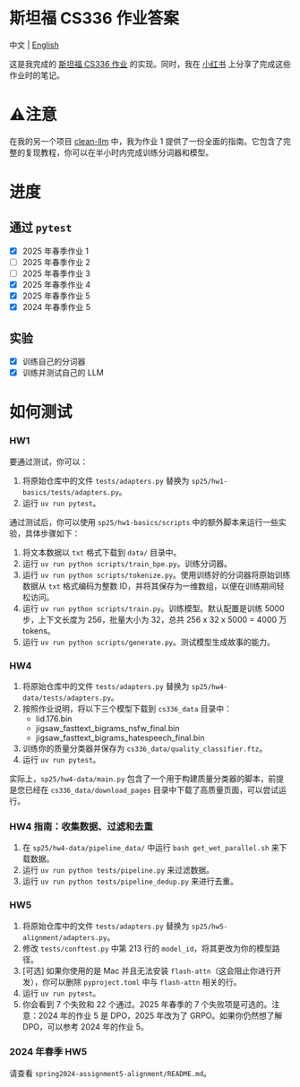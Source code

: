 # 斯坦福 CS336 作业答案

中文 | [English](./README_en.md)

这是我完成的 [斯坦福 CS336 作业](https://github.com/stanford-cs336) 的实现。同时，我在 [小红书](https://www.xiaohongshu.com/user/profile/5a9409554eacab27ee3c50b0) 上分享了完成这些作业时的笔记。

# ⚠️注意
在我的另一个项目 [clean-llm](https://github.com/wingAGI/clean-llm) 中，我为作业 1 提供了一份全面的指南。它包含了完整的复现教程，你可以在半小时内完成训练分词器和模型。

# 进度

## 通过 `pytest`

- [x] 2025 年春季作业 1
- [ ] 2025 年春季作业 2
- [ ] 2025 年春季作业 3
- [x] 2025 年春季作业 4
- [x] 2025 年春季作业 5
- [x] 2024 年春季作业 5

## 实验

- [x] 训练自己的分词器
- [x] 训练并测试自己的 LLM

# 如何测试
### HW1
要通过测试，你可以：

1. 将原始仓库中的文件 `tests/adapters.py` 替换为 `sp25/hw1-basics/tests/adapters.py`。
2. 运行 `uv run pytest`。

通过测试后，你可以使用 `sp25/hw1-basics/scripts` 中的额外脚本来运行一些实验，具体步骤如下：

1. 将文本数据以 `txt` 格式下载到 `data/` 目录中。
2. 运行 `uv run python scripts/train_bpe.py`。训练分词器。
3. 运行 `uv run python scripts/tokenize.py`。使用训练好的分词器将原始训练数据从 `txt` 格式编码为整数 ID，并将其保存为一维数组，以便在训练期间轻松访问。
4. 运行 `uv run python scripts/train.py`。训练模型。默认配置是训练 5000 步，上下文长度为 256，批量大小为 32，总共 256 x 32 x 5000 = 4000 万 tokens。
5. 运行 `uv run python scripts/generate.py`。测试模型生成故事的能力。

### HW4
1. 将原始仓库中的文件 `tests/adapters.py` 替换为 `sp25/hw4-data/tests/adapters.py`。
2. 按照作业说明，将以下三个模型下载到 `cs336_data` 目录中：
    - lid.176.bin
    - jigsaw_fasttext_bigrams_nsfw_final.bin
    - jigsaw_fasttext_bigrams_hatespeech_final.bin
3. 训练你的质量分类器并保存为 `cs336_data/quality_classifier.ftz`。
4. 运行 `uv run pytest`。

实际上，`sp25/hw4-data/main.py` 包含了一个用于构建质量分类器的脚本，前提是您已经在 `cs336_data/download_pages` 目录中下载了高质量页面，可以尝试运行。

### HW4 指南：收集数据、过滤和去重
1. 在 `sp25/hw4-data/pipeline_data/` 中运行 `bash get_wet_parallel.sh` 来下载数据。
2. 运行 `uv run python tests/pipeline.py` 来过滤数据。
3. 运行 `uv run python tests/pipeline_dedup.py` 来进行去重。

### HW5
1. 将原始仓库中的文件 `tests/adapters.py` 替换为 `sp25/hw5-alignment/adapters.py`。
2. 修改 `tests/conftest.py` 中第 213 行的 `model_id`，将其更改为你的模型路径。
3. [可选] 如果你使用的是 Mac 并且无法安装 `flash-attn`（这会阻止你进行开发），你可以删除 `pyproject.toml` 中与 `flash-attn` 相关的行。
4. 运行 `uv run pytest`。
5. 你会看到 7 个失败和 22 个通过。2025 年春季的 7 个失败项是可选的。注意：2024 年的作业 5 是 DPO，2025 年改为了 GRPO。如果你仍然想了解 DPO，可以参考 2024 年的作业 5。

### 2024 年春季 HW5
请查看 `spring2024-assignment5-alignment/README.md`。